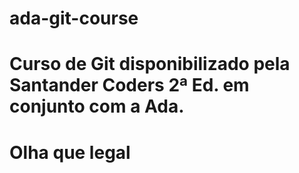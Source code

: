 # ada-git-course


# Curso de Git disponibilizado pela Santander Coders 2ª Ed. em conjunto com a Ada.


# Olha que legal
